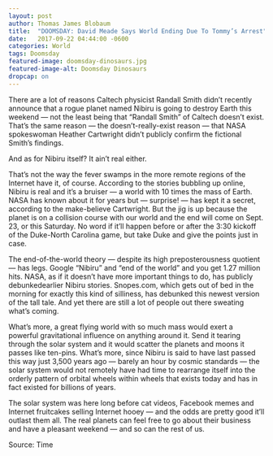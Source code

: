 ```yaml
---
layout: post
author: Thomas James Blobaum 
title:  "DOOMSDAY: David Meade Says World Ending Due To Tommy’s Arrest"
date:   2017-09-22 04:44:00 -0600
categories: World
tags: Doomsday
featured-image: doomsday-dinosaurs.jpg
featured-image-alt: Doomsday Dinosaurs 
dropcap: on 
---
```

There are a lot of reasons Caltech physicist Randall Smith didn’t recently announce that a rogue planet named Nibiru is going to destroy Earth this weekend — not the least being that “Randall Smith” of Caltech doesn’t exist. That’s the same reason — the doesn’t-really-exist reason — that NASA spokeswoman Heather Cartwright didn’t publicly confirm the fictional Smith’s findings.

And as for Nibiru itself? It ain’t real either.

That’s not the way the fever swamps in the more remote regions of the Internet have it, of course. According to the stories bubbling up online, Nibiru is real and it’s a bruiser — a world with 10 times the mass of Earth. NASA has known about it for years but — surprise! — has kept it a secret, according to the make-believe Cartwright. But the jig is up because the planet is on a collision course with our world and the end will come on Sept. 23, or this Saturday. No word if it’ll happen before or after the 3:30 kickoff of the Duke-North Carolina game, but take Duke and give the points just in case.

The end-of-the-world theory — despite its high preposterousness quotient — has legs. Google “Nibiru” and “end of the world” and you get 1.27 million hits. NASA, as if it doesn’t have more important things to do, has publicly debunkedearlier Nibiru stories. Snopes.com, which gets out of bed in the morning for exactly this kind of silliness, has debunked this newest version of the tall tale. And yet there are still a lot of people out there sweating what’s coming.

What’s more, a great flying world with so much mass would exert a powerful gravitational influence on anything around it. Send it tearing through the solar system and it would scatter the planets and moons it passes like ten-pins. What’s more, since Nibiru is said to have last passed this way just 3,500 years ago — barely an hour by cosmic standards — the solar system would not remotely have had time to rearrange itself into the orderly pattern of orbital wheels within wheels that exists today and has in fact existed for billions of years.

The solar system was here long before cat videos, Facebook memes and Internet fruitcakes selling Internet hooey — and the odds are pretty good it’ll outlast them all. The real planets can feel free to go about their business and have a pleasant weekend — and so can the rest of us.

Source: Time 

<a href="https://time.com/4948315/nibiru-end-of-the-world-2017-theory/" data-iframely-url></a>


